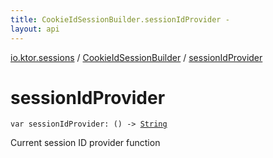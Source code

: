 ```yaml
---
title: CookieIdSessionBuilder.sessionIdProvider - 
layout: api
---
```


<div class='api-docs-breadcrumbs'><a href="../index.html">io.ktor.sessions</a> / <a href="index.html">CookieIdSessionBuilder</a> / <a href="./session-id-provider.html">sessionIdProvider</a></div>

# sessionIdProvider

<div class="signature"><code><span class="keyword">var </span><span class="identifier">sessionIdProvider</span><span class="symbol">: </span><span class="symbol">(</span><span class="symbol">)</span>&nbsp;<span class="symbol">-&gt;</span>&nbsp;<a href="https://kotlinlang.org/api/latest/jvm/stdlib/kotlin/-string/index.html"><span class="identifier">String</span></a></code></div>

Current session ID provider function

